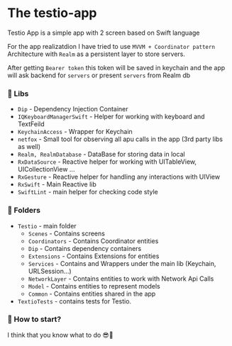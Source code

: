 # The testio-app

Testio App is a simple app with 2 screen based on Swift language

For the app realizatdion I have tried to use `MVVM + Coordinator pattern` Architecture with `Realm` as a persistent layer to store servers.

After getting `Bearer token` this token will be saved in keychain and the app will ask backend for `servers` or present `servers` from Realm db

### 🧰 Libs
- `Dip` - Dependency Injection Container
- `IQKeyboardManagerSwift` - Helper for working with keyboard and TextFeild
- `KeychainAccess` - Wrapper for Keychain
- `netfox` - Small tool for observing all apu calls in the app (3rd party libs as well)
- `Realm, RealmDatabase` - DataBase for storing data in local
- `RxDataSource` - Reactive helper for working with UITableView, UICollectionView ...
- `RxGesture` - Reactive helper for handling any interactions with UIView
- `RxSwift` - Main Reactive lib
- `SwiftLint` - main helper for checking code style

### 🤤 Folders
- `Testio` - main folder
    - `Scenes` - Contains screens
    - `Coordinators` - Contains Coordinator entities
    - `Dip` - Contains dependency containers
    - `Extensions` - Contains Extensions for entities
    - `Services` -  Contains and Wrappers under the main lib (Keychain, URLSession...)
    - `NetworkLayer` - Contains entities to work with Network Api Calls
    - `Model` - Contains entities to represent models
    - `Common` - Contains entities shared in the app
- `TextioTests` - contains tests for Testio.

### 🧐 How to start? 
I think that you know what to do 😎🤩
